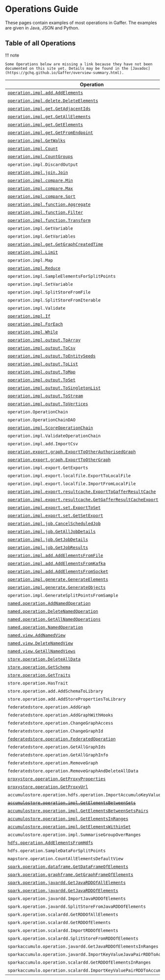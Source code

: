 # Operations Guide

These pages contain examples of most operations in Gaffer. The examples are given in Java, JSON and Python.

## Table of all Operations

!!! note

    Some Operations below are missing a link because they have not been documented on this site yet. Details may be found in the [Javadoc](https://gchq.github.io/Gaffer/overview-summary.html).

Operation | Type
------------- | -------------
[`operation.impl.add.AddElements`](core.md#addelements) | Core
[`operation.impl.delete.DeleteElements`](core.md#deleteelements) | Core
[`operation.impl.get.GetAdjacentIds`](get.md#getadjacentids) | Get
[`operation.impl.get.GetAllElements`](get.md#getallelements) | Get
[`operation.impl.get.GetElements`](get.md#getelements) | Get
[`operation.impl.get.GetFromEndpoint`](misc.md#getfromendpoint) | Get
[`operation.impl.GetWalks`](get.md#getwalks) | Get
[`operation.impl.Count`](core.md#count) | Core
[`operation.impl.CountGroups`](core.md#countgroups) | Core
`operation.impl.DiscardOutput` | Core
[`operation.impl.join.Join`](join.md) | Core
[`operation.impl.compare.Min`](core.md#min) | Core
[`operation.impl.compare.Max`](core.md#max) | Core
[`operation.impl.compare.Sort`](core.md#sort) | Core
[`operation.impl.function.Aggregate`](core.md#aggregate) | Core
[`operation.impl.function.Filter`](core.md#filter) | Core
[`operation.impl.function.Transform`](core.md#transform) | Core
`operation.impl.GetVariable` | Core
`operation.impl.GetVariables` | Core
[`operation.impl.get.GetGraphCreatedTime`](core.md#getgraphcreatedtime) | Core
[`operation.impl.Limit`](core.md#limit) | Core
`operation.impl.Map` | Core
[`operation.impl.Reduce`](core.md#reduce) | Core
`operation.impl.SampleElementsForSplitPoints` | Core
`operation.impl.SetVariable` | Core
`operation.impl.SplitStoreFromFile` | Core
`operation.impl.SplitStoreFromIterable` | Core
`operation.impl.Validate` | Core
[`operation.impl.If`](flow.md#if) | Flow
[`operation.impl.ForEach`](flow.md#foreach) | Flow
[`operation.impl.While`](flow.md#while) | Flow
[`operation.impl.output.ToArray`](core.md#toarray) | Output
[`operation.impl.output.ToCsv`](core.md#tocsv) | Output
[`operation.impl.output.ToEntitySeeds`](core.md#toentityseeds) | Output
[`operation.impl.output.ToList`](core.md#tolist) | Output
[`operation.impl.output.ToMap`](core.md#tomap) | Output
[`operation.impl.output.ToSet`](core.md#toset) | Output
[`operation.impl.output.ToSingletonList`](core.md#tosingletonlist) | Output
[`operation.impl.output.ToStream`](core.md#tostream) | Output
[`operation.impl.output.ToVertices`](core.md#tovertices) | Output
`operation.OperationChain` | Chain
`operation.OperationChainDAO` | Chain
[`operation.impl.ScoreOperationChain`](misc.md#scoreoperationchain) | Chain
`operation.impl.ValidateOperationChain` | Chain
`operation.impl.add.ImportCsv` | Import
[`operation.export.graph.ExportToOtherAuthorisedGraph`](export.md#exporttootherauthorisedgraph) | Export
[`operation.export.graph.ExportToOtherGraph`](export.md#exporttoothergraph) | Export
`operation.impl.export.GetExports` | Export
`operation.impl.export.localfile.ExportToLocalFile` | Export
`operation.impl.export.localfile.ImportFromLocalFile` | Export
[`operation.impl.export.resultcache.ExportToGafferResultCache`](export.md#exporttogafferresultcache) | Export
[`operation.impl.export.resultcache.GetGafferResultCacheExport`](export.md#getgafferresultcacheexport) | Export
[`operation.impl.export.set.ExportToSet`](export.md#exporttoset) | Export
[`operation.impl.export.set.GetSetExport`](export.md#getsetexport) | Export
[`operation.impl.job.CancelScheduledJob`](job.md#cancelscheduledjob) | Job
[`operation.impl.job.GetAllJobDetails`](job.md#getalljobdetails) | Job
[`operation.impl.job.GetJobDetails`](job.md#getjobdetails) | Job
[`operation.impl.job.GetJobResults`](job.md#getjobresults) | Job
[`operation.impl.add.AddElementsFromFile`](flink.md#addelementsfromfile) | Flink
[`operation.impl.add.AddElementsFromKafka`](flink.md#addelementsfromkafka) | Flink
[`operation.impl.add.AddElementsFromSocket`](flink.md#addelementsfromsocket) | Flink
[`operation.impl.generate.GenerateElements`](generate.md#generateelements) | Generate
[`operation.impl.generate.GenerateObjects`](generate.md#generateobjects) | Generate
`operation.impl.GenerateSplitPointsFromSample` | Generate
[`named.operation.AddNamedOperation`](named.md#addnamedoperation) | Named
[`named.operation.DeleteNamedOperation`](named.md#deletenamedoperation) | Named
[`named.operation.GetAllNamedOperations`](named.md#getallnamedoperations) | Named
[`named.operation.NamedOperation`](named.md#namedoperation) | Named
[`named.view.AddNamedView`](named.md#addnamedview) | Named
[`named.view.DeleteNamedView`](named.md#deletenamedview) | Named
[`named.view.GetAllNamedViews`](named.md#getallnamedviews) | Named
[`store.operation.DeleteAllData`](core.md#deletealldata) | Core
[`store.operation.GetSchema`](core.md#getschema) | Store
[`store.operation.GetTraits`](core.md#gettraits) | Store
`store.operation.HasTrait` | Store
`store.operation.add.AddSchemaToLibrary` | Store
`store.operation.add.AddStorePropertiesToLibrary` | Store
`federatedstore.operation.AddGraph` | Federated
`federatedstore.operation.AddGraphWithHooks` | Federated
`federatedstore.operation.ChangeGraphAccess` | Federated
`federatedstore.operation.ChangeGraphId` | Federated
[`federatedstore.operation.FederatedOperation`](federated-operation.md#federated-operation) | Federated
`federatedstore.operation.GetAllGraphIds` | Federated
`federatedstore.operation.GetAllGraphInfo` | Federated
`federatedstore.operation.RemoveGraph` | Federated
`federatedstore.operation.RemoveGraphAndDeleteAllData` | Federated
[`proxystore.operation.GetProxyProperties`](proxy.md#getproxyproperties) | Proxy
[`proxystore.operation.GetProxyUrl`](proxy.md#getproxyurl) | Proxy
`accumulostore.operation.hdfs.operation.ImportAccumuloKeyValueFiles` | Accumulo
[<s>`accumulostore.operation.impl.GetElementsBetweenSets`</s>](accumulo.md#getelementsbetweensets) | Accumulo
[`accumulostore.operation.impl.GetElementsBetweenSetsPairs`](accumulo.md#getelementsbetweensetspairs) | Accumulo
[`accumulostore.operation.impl.GetElementsInRanges`](accumulo.md#getelementsinranges) | Accumulo
[`accumulostore.operation.impl.GetElementsWithinSet`](accumulo.md#getelementswithinset) | Accumulo
`accumulostore.operation.impl.SummariseGroupOverRanges` | Accumulo
[`hdfs.operation.AddElementsFromHdfs`](hdfs.md#addelementsfromhdfs) | HDFS
`hdfs.operation.SampleDataForSplitPoints` | HDFS
`mapstore.operation.CountAllElementsDefaultView` | Map
[`spark.operation.dataframe.GetDataFrameOfElements`](spark.md#getdataframeofelements) | Spark
[`spark.operation.graphframe.GetGraphFrameOfElements`](spark.md#getgraphframeofelements) | Spark
[`spark.operation.javardd.GetJavaRDDOfAllElements`](spark.md#getjavarddofallelements) | Spark
[`spark.operation.javardd.GetJavaRDDOfElements`](spark.md#getjavarddofelements) | Spark
`spark.operation.javardd.ImportJavaRDDOfElements` | Spark
`spark.operation.javardd.SplitStoreFromJavaRDDOfElements` | Spark
`spark.operation.scalardd.GetRDDOfAllElements` | Spark
`spark.operation.scalardd.GetRDDOfElements` | Spark
`spark.operation.scalardd.ImportRDDOfElements` | Spark
`spark.operation.scalardd.SplitStoreFromRDDOfElements` | Spark
`sparkaccumulo.operation.javardd.GetJavaRDDOfElementsInRanges` | Spark
`sparkaccumulo.operation.javardd.ImportKeyValueJavaPairRDDToAccumulo` | Spark
`sparkaccumulo.operation.scalardd.GetRDDOfElementsInRanges` | Spark
`sparkaccumulo.operation.scalardd.ImportKeyValuePairRDDToAccumulo` | Spark
